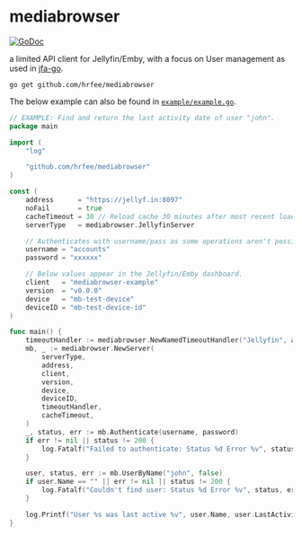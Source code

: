 # mediabrowser

[![GoDoc](https://godoc.org/github.com/hrfee/mediabrowser?status.svg)](https://godoc.org/github.com/hrfee/mediabrowser)

a limited API client for Jellyfin/Emby, with a focus on User management as used in [jfa-go](https://github.com/hrfee/jfa-go).

```
go get github.com/hrfee/mediabrowser
```

The below example can also be found in [`example/example.go`](https://github.com/hrfee/mediabrowser/blob/main/example/example.go).

```go
// EXAMPLE: Find and return the last activity date of user "john".
package main

import (
	"log"

	"github.com/hrfee/mediabrowser"
)

const (
	address      = "https://jellyf.in:8097"
	noFail       = true
	cacheTimeout = 30 // Reload cache 30 minutes after most recent load.
	serverType   = mediabrowser.JellyfinServer

	// Authenticates with username/pass as some operations aren't possible with an API key.
	username = "accounts"
	password = "xxxxxx"

	// Below values appear in the Jellyfin/Emby dashboard.
	client   = "mediabrowser-example"
	version  = "v0.0.0"
	device   = "mb-test-device"
	deviceID = "mb-test-device-id"
)

func main() {
	timeoutHandler := mediabrowser.NewNamedTimeoutHandler("Jellyfin", address, noFail)
	mb, _ := mediabrowser.NewServer(
		serverType,
		address,
		client,
		version,
		device,
		deviceID,
		timeoutHandler,
		cacheTimeout,
	)
	_, status, err := mb.Authenticate(username, password)
	if err != nil || status != 200 {
		log.Fatalf("Failed to authenticate: Status %d Error %v", status, err)
	}

	user, status, err := mb.UserByName("john", false)
	if user.Name == "" || err != nil || status != 200 {
		log.Fatalf("Couldn't find user: Status %d Error %v", status, err)
	}

	log.Printf("User %s was last active %v", user.Name, user.LastActivityDate)
}
```
